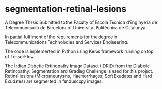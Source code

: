 # segmentation-retinal-lesions
A Degree Thesis Submitted to the Faculty of Escola Tècnica d’Enginyeria de Telecomunicació de Barcelona of Universitat Politècnica de Catalunya.

In partial fulfilment of the requirements for the degree in Telecommunications Technologies and Services Engineering.

The code is implemented in Python using Keras framework running on top of TensorFlow.

The Indian Diabetic Retinopathy Image Dataset (IDRiD) from the Diabetic Retinopathy: Segmentation and Grading Challenge is used for this project. Retinal lesions (Microaneurysms, Haemorrhages, Soft Exudates and Hard Exudates) are segmented in funduscopy images.
